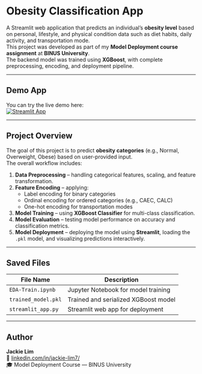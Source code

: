 # Obesity Classification App

A Streamlit web application that predicts an individual’s **obesity level** based on personal, lifestyle, and physical condition data such as diet habits, daily activity, and transportation mode.  
This project was developed as part of my **Model Deployment course assignment** at **BINUS University**.  
The backend model was trained using **XGBoost**, with complete preprocessing, encoding, and deployment pipeline.

---

## Demo App
You can try the live demo here:  
[![Streamlit App](https://static.streamlit.io/badges/streamlit_badge_black_white.svg)](https://md-assign-atpk4x4z2zceyrzcdrrku2.streamlit.app/)

---

## Project Overview

The goal of this project is to predict **obesity categories** (e.g., Normal, Overweight, Obese) based on user-provided input.  
The overall workflow includes:

1. **Data Preprocessing** – handling categorical features, scaling, and feature transformation.  
2. **Feature Encoding** – applying:
   - Label encoding for binary categories  
   - Ordinal encoding for ordered categories (e.g., CAEC, CALC)  
   - One-hot encoding for transportation modes  
3. **Model Training** – using **XGBoost Classifier** for multi-class classification.  
4. **Model Evaluation** – testing model performance on accuracy and classification metrics.  
5. **Model Deployment** – deploying the model using **Streamlit**, loading the `.pkl` model, and visualizing predictions interactively.

---

## Saved Files
| File Name             | Description                                |
| ---------------------- | ------------------------------------------ |
| `EDA-Train.ipynb`  | Jupyter Notebook for model training        |
| `trained_model.pkl`    | Trained and serialized XGBoost model       |
| `streamlit_app.py`               | Streamlit web app for deployment           |

---

## Author
**Jackie Lim**  
📧 [linkedin.com/in/jackie-lim7/](https://linkedin.com/in/jackie-lim7/)  
🎓 Model Deployment Course — BINUS University  
